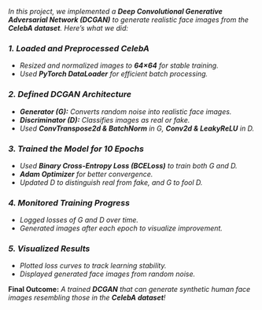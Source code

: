 *In this project, we implemented a **Deep Convolutional Generative Adversarial Network (DCGAN)** to generate realistic face images from the **CelebA dataset**. Here’s what we did:*  

### *1. Loaded and Preprocessed CelebA*  
- *Resized and normalized images to **64×64** for stable training.*  
- *Used **PyTorch DataLoader** for efficient batch processing.*    

### *2. Defined DCGAN Architecture*  
- ***Generator (G):*** *Converts random noise into realistic face images.*  
- ***Discriminator (D):*** *Classifies images as real or fake.*  
- *Used **ConvTranspose2d & BatchNorm** in G, **Conv2d & LeakyReLU** in D.*  

### *3. Trained the Model for 10 Epochs*  
- *Used **Binary Cross-Entropy Loss (BCELoss)** to train both G and D.*  
- ***Adam Optimizer** for better convergence.*  
- *Updated D to distinguish real from fake, and G to fool D.*  

### *4. Monitored Training Progress*  
- *Logged losses of G and D over time.*  
- *Generated images after each epoch to visualize improvement.*  

### *5. Visualized Results*  
- *Plotted loss curves to track learning stability.*  
- *Displayed generated face images from random noise.*  

**Final Outcome:** *A trained **DCGAN** that can generate synthetic human face images resembling those in the **CelebA dataset**!*  
